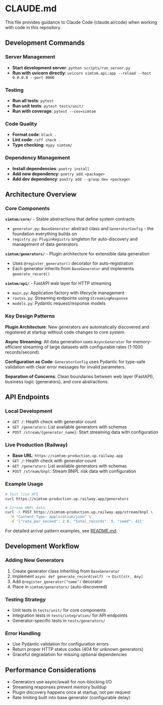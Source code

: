 # CLAUDE.md

This file provides guidance to Claude Code (claude.ai/code) when working with code in this repository.

## Development Commands

### Server Management
- **Start development server**: `python scripts/run_server.py` 
- **Run with uvicorn directly**: `uvicorn simtom.api:app --reload --host 0.0.0.0 --port 8000`

### Testing
- **Run all tests**: `pytest`
- **Run unit tests**: `pytest tests/unit/`
- **Run with coverage**: `pytest --cov=simtom`

### Code Quality
- **Format code**: `black .`
- **Lint code**: `ruff check .`
- **Type checking**: `mypy simtom/`

### Dependency Management  
- **Install dependencies**: `poetry install`
- **Add new dependency**: `poetry add <package>`
- **Add dev dependency**: `poetry add --group dev <package>`

## Architecture Overview

### Core Components

**`simtom/core/`** - Stable abstractions that define system contracts
- `generator.py`: `BaseGenerator` abstract class and `GeneratorConfig` - the foundation everything builds on
- `registry.py`: `PluginRegistry` singleton for auto-discovery and management of data generators

**`simtom/generators/`** - Plugin architecture for extensible data generation  
- Uses `@register_generator()` decorator for auto-registration
- Each generator inherits from `BaseGenerator` and implements `generate_record()`

**`simtom/api/`** - FastAPI web layer for HTTP streaming
- `main.py`: Application factory with lifecycle management
- `routes.py`: Streaming endpoints using `StreamingResponse`
- `models.py`: Pydantic request/response models

### Key Design Patterns

**Plugin Architecture**: New generators are automatically discovered and registered at startup without code changes to core system.

**Async Streaming**: All data generation uses `AsyncGenerator` for memory-efficient streaming of large datasets with configurable rates (1-1000 records/second).

**Configuration as Code**: `GeneratorConfig` uses Pydantic for type-safe validation with clear error messages for invalid parameters.

**Separation of Concerns**: Clean boundaries between web layer (FastAPI), business logic (generators), and core abstractions.

## API Endpoints

### Local Development
- `GET /`: Health check with generator count
- `GET /generators`: List available generators with schemas  
- `POST /stream/{generator_name}`: Start streaming data with configuration

### Live Production (Railway)
- **Base URL**: `https://simtom-production.up.railway.app`
- `GET /`: Health check with generator count
- `GET /generators`: List available generators with schemas
- `POST /stream/bnpl`: Stream BNPL risk data with configuration

### Example Usage
```bash
# Test live API
curl https://simtom-production.up.railway.app/generators

# Stream BNPL data
curl -X POST https://simtom-production.up.railway.app/stream/bnpl \
  -H "Content-Type: application/json" \
  -d '{"rate_per_second": 2.0, "total_records": 5, "seed": 42}'
```

For detailed arrival pattern examples, see [README.md](README.md).

## Development Workflow

### Adding New Generators
1. Create generator class inheriting from `BaseGenerator`
2. Implement `async def generate_record(self) -> Dict[str, Any]`
3. Add `@register_generator("name")` decorator
4. Place in `simtom/generators/` (auto-discovered)

### Testing Strategy
- Unit tests in `tests/unit/` for core components
- Integration tests in `tests/integration/` for API endpoints
- Generator-specific tests in `tests/generators/`

### Error Handling
- Use Pydantic validation for configuration errors
- Return proper HTTP status codes (404 for unknown generators)
- Graceful degradation for missing optional dependencies

## Performance Considerations

- Generators use async/await for non-blocking I/O
- Streaming responses prevent memory buildup
- Plugin discovery happens once at startup, not per request
- Rate limiting built into base generator (configurable delay)